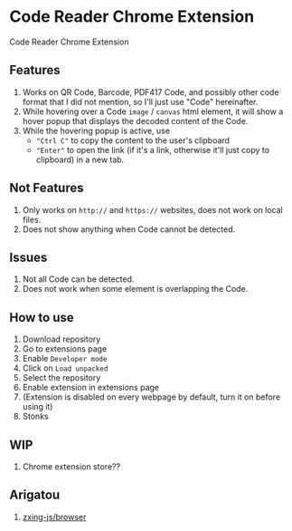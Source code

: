 # Code Reader Chrome Extension

Code Reader Chrome Extension

## Features

1. Works on QR Code, Barcode, PDF417 Code, and possibly other code format that I did not mention, so I'll just use "Code" hereinafter.
2. While hovering over a Code `image` / `canvas` html element, it will show a hover popup that displays the decoded content of the Code.
3. While the hovering popup is active, use
    - `"Ctrl C"` to copy the content to the user's clipboard
    - `"Enter"` to open the link (if it's a link, otherwise it'll just copy to clipboard) in a new tab.

## Not Features

1. Only works on `http://` and `https://` websites, does not work on local files.
2. Does not show anything when Code cannot be detected.

## Issues

1. Not all Code can be detected.
2. Does not work when some element is overlapping the Code.

## How to use

1. Download repository
2. Go to extensions page
3. Enable `Developer mode`
4. Click on `Load unpacked`
5. Select the repository
6. Enable extension in extensions page
7. (Extension is disabled on every webpage by default, turn it on before using it)
8. Stonks

## WIP

1. Chrome extension store??

## Arigatou

1. [zxing-js/browser](https://github.com/zxing-js/browser/tree/master)
